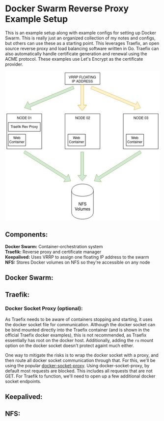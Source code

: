 # Docker Swarm Reverse Proxy Example Setup
This is an example setup along with example configs for setting up Docker Swarm. This is really just an organized collection of my notes and configs, but others can use these as a starting point. This leverages Traefix, an open source reverse proxy and load balancing software written in Go. Traefix can also automatically handle certificate generation and renewal using the ACME protocol. These examples use Let's Encrypt as the certificate provider. 

![alt text](https://github.com/doublez13/docker-swarm-example-setup/blob/master/example-architecture.jpg)

## Components:
**Docker Swarm:** Container-orchestration system  
**Traefik:** Reverse proxy and certificate manager  
**Keepalived:** Uses VRRP to assign one floating IP address to the swarm  
**NFS:** Stores Docker volumes on NFS so they're accessible on any node

## Docker Swarm:
## Traefik:
### Docker Socket Proxy (optional):
As Traefix needs to be aware of containers stopping and starting, it uses the docker socket file for communication. Although the docker socket can be bind mounted directly into the Traefix container (and is shown in the official Traefix docker examples), this is not recommended, as Traefix essentially has root on the docker host. Additionally, adding the `ro` mount option on the docker socket doesn't protect againt much either.  

One way to mitigate the risks is to wrap the docker socket with a proxy, and then route all docker socket communication through that. For this, we'll be using the popular [docker-socket-proxy](https://github.com/Tecnativa/docker-socket-proxy). Using docker-socket-proxy, by default most requests are blocked. This includes all requests that are not GET. For Traefik to function, we'll need to open up a few additional docker socket endpoints.  
## Keepalived:
## NFS:
